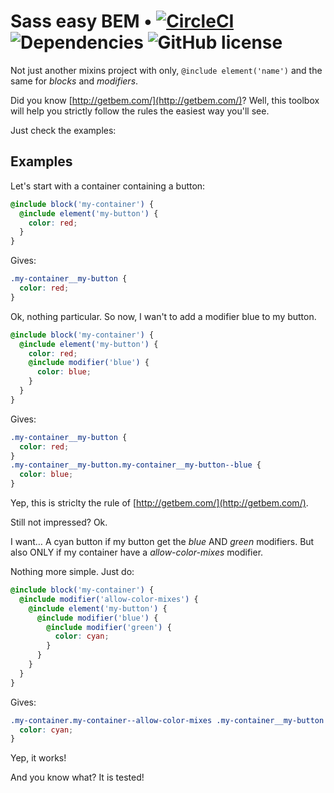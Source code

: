 # Sass easy BEM &bull; [![CircleCI](https://circleci.com/gh/Shudrum/sass-easy-bem/tree/master.svg?style=shield)](https://circleci.com/gh/Shudrum/sass-easy-bem/tree/master) ![Dependencies](https://david-dm.org/Shudrum/sass-easy-bem.svg) ![GitHub license](https://img.shields.io/badge/license-MIT-blue.svg)

Not just another mixins project with only, `@include element('name')` and the same for _blocks_ and _modifiers_.

Did you know [http://getbem.com/](http://getbem.com/)? Well, this toolbox will help you strictly follow the rules the easiest way you'll see.

Just check the examples:

## Examples

Let's start with a container containing a button:

```scss
@include block('my-container') {
  @include element('my-button') {
    color: red;
  }
}
```

Gives:

```css
.my-container__my-button {
  color: red;
}
```

Ok, nothing particular. So now, I wan't to add a modifier blue to my button.

```scss
@include block('my-container') {
  @include element('my-button') {
    color: red;
    @include modifier('blue') {
      color: blue;
    }
  }
}
```

Gives:

```css
.my-container__my-button {
  color: red;
}
.my-container__my-button.my-container__my-button--blue {
  color: blue;
}
```

Yep, this is striclty the rule of [http://getbem.com/](http://getbem.com/).

Still not impressed? Ok.

I want… A cyan button if my button get the _blue_ AND _green_ modifiers. But also ONLY if my container have a _allow-color-mixes_ modifier.

Nothing more simple. Just do:

```scss
@include block('my-container') {
  @include modifier('allow-color-mixes') {
    @include element('my-button') {
      @include modifier('blue') {
        @include modifier('green') {
          color: cyan;
        }
      }
    }
  }
}
```

Gives:

```css
.my-container.my-container--allow-color-mixes .my-container__my-button.my-container__my-button--blue.my-container__my-button--green {
  color: cyan;
}
```

Yep, it works!

And you know what? It is tested!
